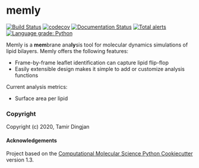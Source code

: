 memly
==============================
[//]: # (Badges)
[![Build Status](https://travis-ci.com/tamir-dingjan/memly.svg?branch=master)](https://travis-ci.com/tamir-dingjan/memly)
[![codecov](https://codecov.io/gh/tamir-dingjan/memly/branch/master/graph/badge.svg)](https://codecov.io/gh/tamir-dingjan/memly/branch/master)
[![Documentation Status](https://readthedocs.org/projects/memly/badge/?version=latest)](https://memly.readthedocs.io/en/latest/?badge=latest)
[![Total alerts](https://img.shields.io/lgtm/alerts/g/tamir-dingjan/memly.svg?logo=lgtm&logoWidth=18)](https://lgtm.com/projects/g/tamir-dingjan/memly/alerts/)
[![Language grade: Python](https://img.shields.io/lgtm/grade/python/g/tamir-dingjan/memly.svg?logo=lgtm&logoWidth=18)](https://lgtm.com/projects/g/tamir-dingjan/memly/context:python)

Memly is a **mem**brane ana**ly**sis tool for molecular dynamics simulations of lipid bilayers. Memly offers the following features:
 - Frame-by-frame leaflet identification can capture lipid flip-flop
 - Easily extensible design makes it simple to add or customize analysis functions

Current analysis metrics:
 - Surface area per lipid


### Copyright

Copyright (c) 2020, Tamir Dingjan


#### Acknowledgements
 
Project based on the 
[Computational Molecular Science Python Cookiecutter](https://github.com/molssi/cookiecutter-cms) version 1.3.
